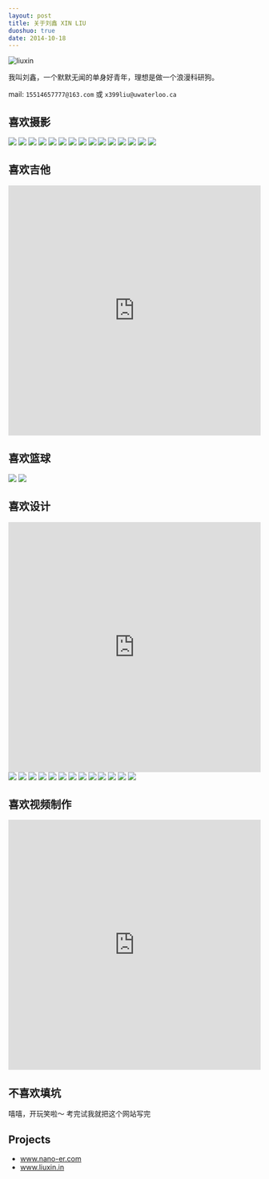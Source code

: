 ```yaml
---
layout: post
title: 关于刘鑫 XIN LIU
duoshuo: true
date: 2014-10-18
---
```

![liuxin](http://ww3.sinaimg.cn/mw690/8db2c8cbgw1fa466w9znwj20qo0u5jtw.jpg)

<p>我叫刘鑫，一个默默无闻的单身好青年，理想是做一个浪漫科研狗。</p>

mail: `15514657777@163.com` 或 `x399liu@uwaterloo.ca` 


<h2> 喜欢摄影</h2>

<img src="http://ww2.sinaimg.cn/mw690/8db2c8cbgw1f4mu1zjvo4j20q90higqh.jpg" />
<img src="http://ww2.sinaimg.cn/mw690/8db2c8cbgw1f4mu1uehx2j20q90hiap2.jpg" />
<img src="http://ww4.sinaimg.cn/mw690/8db2c8cbgw1f4mu1t93tdj20q90hitit.jpg" />
<img src="http://ww2.sinaimg.cn/mw690/8db2c8cbgw1f4mu1vfp9cj20q90hi787.jpg" />
<img src="http://ww1.sinaimg.cn/mw690/8db2c8cbgw1f4mu1wgduqj20q90hin16.jpg" />
<img src="http://ww1.sinaimg.cn/mw690/8db2c8cbgw1f4mu1vxt9tj20q90hiq6p.jpg" />
<img src="http://ww2.sinaimg.cn/mw690/8db2c8cbgw1f91oao6j7yj21kw11x4dd.jpg" />
<img src="http://ww4.sinaimg.cn/mw690/8db2c8cbgw1f4mu1rpkydj20q90hidki.jpg" />
<img src="http://ww3.sinaimg.cn/mw690/8db2c8cbgw1f4mu1r8pdmj20q90hin1g.jpg" />
<img src="http://ww1.sinaimg.cn/mw690/8db2c8cbgw1f4mu1qtpjqj20q90hijux.jpg" />
<img src="http://ww1.sinaimg.cn/mw690/8db2c8cbgw1f4mu1ol153j20wt0lv0zv.jpg" />
<img src="http://ww3.sinaimg.cn/mw690/8db2c8cbgw1f4mu1mszz0j20q90hijwi.jpg" />
<img src="http://ww1.sinaimg.cn/mw690/8db2c8cbgw1f4mu1m30j5j20q90hidkr.jpg" />
<img src="http://ww4.sinaimg.cn/mw690/8db2c8cbgw1f4mu25ykqbj20q913etdt.jpg" />
<img src="http://ww4.sinaimg.cn/mw690/8db2c8cbgw1f91oagg11uj21kw2dcnp3.jpg" />



 <h2> 喜欢吉他</h2>

<iframe width="760px" height="500px" src="https://sway.com/s/RUcEizqz03GJxRmX/embed" frameborder="0" marginwidth="0" marginheight="0" scrolling="no" style="border: none; max-width:100%; max-height:100vh" allowfullscreen webkitallowfullscreen mozallowfullscreen msallowfullscreen></iframe>

 <h2> 喜欢篮球</h2>

<img src="http://ww1.sinaimg.cn/mw690/8db2c8cbgw1f91q0elykhj20im0agdhr.jpg" />
<img src="http://ww3.sinaimg.cn/mw690/8db2c8cbgw1f91q0cz3ddj20zk0qodjy.jpg" />
 
 <h2> 喜欢设计</h2>

<iframe width="760px" height="500px" src="https://sway.com/s/8CsBDymPwIEAei84/embed" frameborder="0" marginwidth="0" marginheight="0" scrolling="no" style="border: none; max-width:100%; max-height:100vh" allowfullscreen webkitallowfullscreen mozallowfullscreen msallowfullscreen></iframe>

<img src="http://ww4.sinaimg.cn/mw690/8db2c8cbgw1f9b0bydgb8j20yf1cqtwe.jpg" />
<img src="http://ww3.sinaimg.cn/mw690/8db2c8cbgw1f9b0bu1y0qj20yf1cqqrh.jpg" />
<img src="http://ww1.sinaimg.cn/mw690/8db2c8cbgw1f9b0x12rqpj21cq0yf15j.jpg" />
<img src="http://ww2.sinaimg.cn/mw690/8db2c8cbgw1f9b0x3v9g0j21cq0yfqe4.jpg" />
<img src="http://ww1.sinaimg.cn/mw690/8db2c8cbgw1f9b0x8hzd3j21cq0yftp2.jpg" />
<img src="http://ww1.sinaimg.cn/mw690/8db2c8cbgw1f9b0xb4p0rj21cq0yf44b.jpg" />
<img src="http://ww4.sinaimg.cn/mw690/8db2c8cbgw1f9b0uk523cj20yf1cqqii.jpg" />
<img src="http://ww4.sinaimg.cn/mw690/8db2c8cbgw1f9b0uptfr6j21kw29xu0x.jpg" />
<img src="http://ww2.sinaimg.cn/mw690/8db2c8cbgw1f9b0uuft9wj21kw29xx6g.jpg" />
<img src="http://ww3.sinaimg.cn/mw690/8db2c8cbgw1f9b0xdu7zuj20sv150tm0.jpg" />
<img src="http://ww4.sinaimg.cn/mw690/8db2c8cbgw1f9b0udh6lyj20sv151wz1.jpg" />
<img src="http://ww1.sinaimg.cn/mw690/8db2c8cbgw1f9b0uyu2pqj20qo0jxmz5.jpg" />
<img src="http://ww2.sinaimg.cn/mw690/8db2c8cbgw1f9b0uwnwgpj20jw0qogos.jpg" />

 <h2> 喜欢视频制作</h2>

<iframe width="760px" height="500px" src="https://sway.com/s/kLIYRTg8Gd2i5Tzf/embed" frameborder="0" marginwidth="0" marginheight="0" scrolling="no" style="border: none; max-width:100%; max-height:100vh" allowfullscreen webkitallowfullscreen mozallowfullscreen msallowfullscreen></iframe>

 <h2> 不喜欢填坑</h2>

<p>嘻嘻，开玩笑啦～ 考完试我就把这个网站写完</p>

<h2>Projects</h2>

<ul>
	<li><a href="https://nano-er.com/">www.nano-er.com</a></li>
	<li><a href="https://liuxin.in/">www.liuxin.in</a></li>
</ul>




